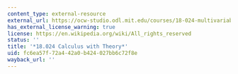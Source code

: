 ```yaml
---
content_type: external-resource
external_url: https://ocw-studio.odl.mit.edu/courses/18-024-multivariable-calculus-with-theory-spring-2011
has_external_license_warning: true
license: https://en.wikipedia.org/wiki/All_rights_reserved
status: ''
title: '*18.024 Calculus with Theory*'
uid: fc6ea57f-72a4-42a0-b424-027bb6c72f8e
wayback_url: ''
---
```

